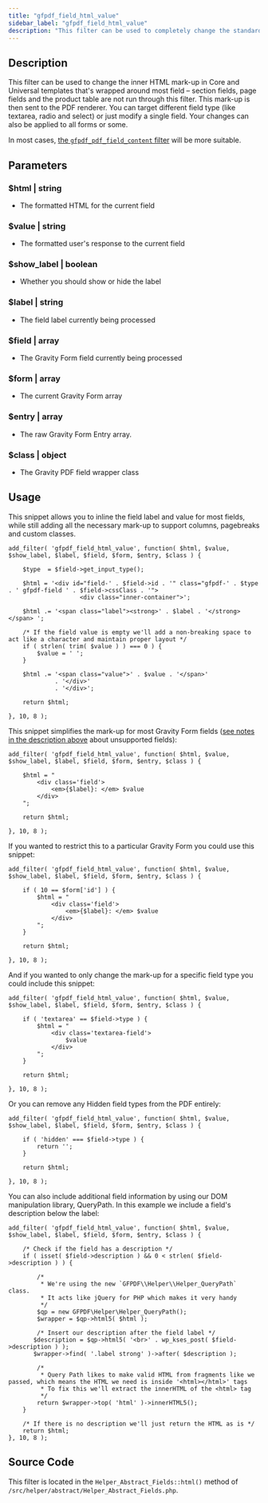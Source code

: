 ```yaml
---
title: "gfpdf_field_html_value"
sidebar_label: "gfpdf_field_html_value"
description: "This filter can be used to completely change the standard HTML mark-up that's wrapped around every field before being sent to the PDF renderer."
---
```


## Description

This filter can be used to change the inner HTML mark-up in Core and Universal templates that's wrapped around most field – section fields, page fields and the product table are not run through this filter. This mark-up is then sent to the PDF renderer. You can target different field type (like textarea, radio and select) or just modify a single field. Your changes can also be applied to all forms or some.

In most cases, [the `gfpdf_pdf_field_content` filter](gfpdf_pdf_field_content.md) will be more suitable.

## Parameters

### $html | string
*  The formatted HTML for the current field

### $value | string
*  The formatted user's response to the current field

### $show_label | boolean
*  Whether you should show or hide the label

### $label | string
*  The field label currently being processed

### $field | array
*  The Gravity Form field currently being processed

### $form | array
*  The current Gravity Form array

### $entry | array
*  The raw Gravity Form Entry array.

### $class | object
*  The Gravity PDF field wrapper class

## Usage

This snippet allows you to inline the field label and value for most fields, while still adding all the necessary mark-up to support columns, pagebreaks and custom classes.

```
add_filter( 'gfpdf_field_html_value', function( $html, $value, $show_label, $label, $field, $form, $entry, $class ) {

	$type  = $field->get_input_type();

	$html = '<div id="field-' . $field->id . '" class="gfpdf-' . $type . ' gfpdf-field ' . $field->cssClass . '">
					<div class="inner-container">';

	$html .= '<span class="label"><strong>' . $label . '</strong></span> ';

	/* If the field value is empty we'll add a non-breaking space to act like a character and maintain proper layout */
	if ( strlen( trim( $value ) ) === 0 ) {
		$value = ' ';
	}

	$html .= '<span class="value">' . $value . '</span>'
	         . '</div>'
	         . '</div>';

	return $html;

}, 10, 8 );
```

This snippet simplifies the mark-up for most Gravity Form fields ([see notes in the description above](#description) about unsupported fields):

```
add_filter( 'gfpdf_field_html_value', function( $html, $value, $show_label, $label, $field, $form, $entry, $class ) {

    $html = "
    	<div class='field'>
    		<em>{$label}: </em> $value
    	</div>
    ";

    return $html;

}, 10, 8 );
```

If you wanted to restrict this to a particular Gravity Form you could use this snippet:

```
add_filter( 'gfpdf_field_html_value', function( $html, $value, $show_label, $label, $field, $form, $entry, $class ) {

	if ( 10 == $form['id'] ) {
	    $html = "
	    	<div class='field'>
	    		<em>{$label}: </em> $value
	    	</div>
	    ";
	}

    return $html;

}, 10, 8 );
```

And if you wanted to only change the mark-up for a specific field type you could include this snippet:

```
add_filter( 'gfpdf_field_html_value', function( $html, $value, $show_label, $label, $field, $form, $entry, $class ) {

	if ( 'textarea' == $field->type ) {
	    $html = "
	    	<div class='textarea-field'>
	    		$value
	    	</div>
	    ";
	}

    return $html;

}, 10, 8 );
```

Or you can remove any Hidden field types from the PDF entirely:

```
add_filter( 'gfpdf_field_html_value', function( $html, $value, $show_label, $label, $field, $form, $entry, $class ) {

	if ( 'hidden' === $field->type ) {
		return '';
	}

	return $html;

}, 10, 8 );
```

You can also include additional field information by using our DOM manipulation library, QueryPath. In this example we include a field's description below the label:

```
add_filter( 'gfpdf_field_html_value', function( $html, $value, $show_label, $label, $field, $form, $entry, $class ) {

    /* Check if the field has a description */
    if ( isset( $field->description ) && 0 < strlen( $field->description ) ) {

        /*
         * We're using the new `GFPDF\\Helper\\Helper_QueryPath` class.
         * It acts like jQuery for PHP which makes it very handy
         */
        $qp = new GFPDF\Helper\Helper_QueryPath();
        $wrapper = $qp->html5( $html );

        /* Insert our description after the field label */
       $description = $qp->html5( '<br>' . wp_kses_post( $field->description ) );
       $wrapper->find( '.label strong' )->after( $description );

        /*
         * Query Path likes to make valid HTML from fragments like we passed, which means the HTML we need is inside '<html></html>' tags
         * To fix this we'll extract the innerHTML of the <html> tag
         */
        return $wrapper->top( 'html' )->innerHTML5();
    }

    /* If there is no description we'll just return the HTML as is */
    return $html;
}, 10, 8 );
```

## Source Code

This filter is located in the `Helper_Abstract_Fields::html()` method of `/src/helper/abstract/Helper_Abstract_Fields.php`.
